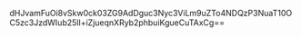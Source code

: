 dHJvamFuOi8vSkw0ck03ZG9AdDguc3Nyc3ViLm9uZTo4NDQzP3NuaT10OC5zc3JzdWIub25lI+iZjueqnXRyb2phbuiKgueCuTAxCg==